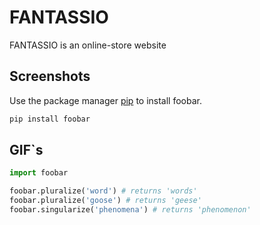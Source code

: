 # FANTASSIO

FANTASSIO is an online-store website

## Screenshots

Use the package manager [pip](https://pip.pypa.io/en/stable/) to install foobar.

```bash
pip install foobar
```

## GIF`s

```python
import foobar

foobar.pluralize('word') # returns 'words'
foobar.pluralize('goose') # returns 'geese'
foobar.singularize('phenomena') # returns 'phenomenon'
```